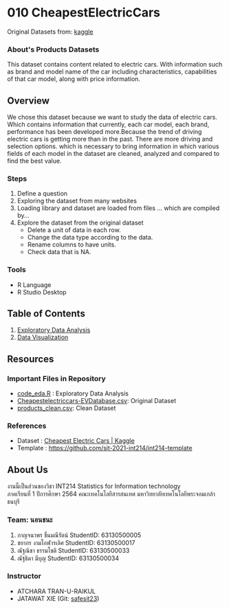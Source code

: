 
# 010 CheapestElectricCars

Original Datasets from: [kaggle](https://www.kaggle.com/kkhandekar/cheapest-electric-cars?fbclid=IwAR0_1it-Db3IslU0N8CIyAZtnZmBqfDQXAeH6h04Z-xnvnfhe4CUeVlgDxk)

### About's Products Datasets

This dataset contains content related to electric cars. With information such as brand and model name of the car including characteristics, capabilities of that car model, along with price information.

## Overview

We chose this dataset because we want to study the data of electric cars. Which contains information that currently, each car model, each brand, performance has been developed more.Because the trend of driving electric cars is getting more than in the past. There are more driving and selection options. which is necessary to bring information in which various fields of each model in the dataset are cleaned, analyzed and compared to find the best value.

### Steps
1. Define a question
2. Exploring the dataset from many websites
3. Loading library and dataset are loaded from files ... which are compiled by…
4. Explore the dataset from the original dataset
   - Delete a unit of data in each row.
   - Change the data type according to the data.
   - Rename columns to have units.
   - Check data that is NA.


### Tools

- R Language
- R Studio Desktop

## Table of Contents

1. [Exploratory Data Analysis](./01_explore.md)
2. [Data Visualization]()

## Resources

### Important Files in Repository

- [code_eda.R](./code_eda.R) : Exploratory Data Analysis
- [Cheapestelectriccars-EVDatabase.csv](./Cheapestelectriccars-EVDatabase.csv): Original Dataset
- [products_clean.csv](./cheapestElectricCars(Clean).csv): Clean Dataset

### References

- Dataset : [Cheapest Electric Cars | Kaggle](https://www.kaggle.com/kkhandekar/cheapest-electric-cars?fbclid=IwAR0_1it-Db3IslU0N8CIyAZtnZmBqfDQXAeH6h04Z-xnvnfhe4CUeVlgDxk)
- Template : https://github.com/sit-2021-int214/int214-template

## About Us

งานนี้เป็นส่วนของวิชา INT214 Statistics for Information technology <br/> ภาคเรียนที่ 1 ปีการศึกษา 2564 คณะเทคโนโลยีสารสนเทศ มหาวิทยาลัยเทคโนโลยีพระจอมเกล้าธนบุรี

### Team: นอนชนะ

1. กาญจนาพร   ชื่นมณีรัตน์     StudentID: 63130500005
2. ชยากร      งามโอฬารเลิศ   StudentID: 63130500017
3. ณัฐณิชา     ธรรมโชติ      StudentID: 63130500033
4. ณัฐธิดา      มีบุญ         StudentID: 63130500034

### Instructor

- ATCHARA TRAN-U-RAIKUL
- JATAWAT XIE (Git: [safesit23](https://github.com/safesit23))


